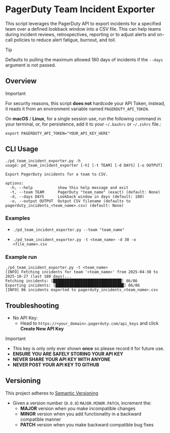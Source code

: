 # PagerDuty Team Incident Exporter

This script leverages the PagerDuty API to export incidents for a specified team over a defined lookback window into a CSV file. This can help teams during incident reviews, retrospectives, reporting or to adjust alerts and on-call policies to reduce alert fatigue, burnout, and toil.

> [!TIP]
> Defaults to pulling the maximum allowed 180 days of incidents if the `--days` argument is not passed.

## Overview

>[!IMPORTANT]
> For security reasons, this script **does not** hardcode your API Token, instead, it reads it from an environment variable named `PAGERDUTY_API_TOKEN`.

On **macOS** / **Linux**, for a single session use, run the following command in your terminal, or, for persistence, add it to your `~/.bashrc` or `~/.zshrc` file.:

```
export PAGERDUTY_API_TOKEN="YOUR_API_KEY_HERE"
```

## CLI Usage

```
./pd_team_incident_exporter.py -h
usage: pd_team_incident_exporter [-h] [-t TEAM] [-d DAYS] [-o OUTPUT]

Export PagerDuty incidents for a team to CSV.

options:
  -h, --help           show this help message and exit
  -t, --team TEAM      PagerDuty "team_name" (exact) (default: None)
  -d, --days DAYS      Lookback window in days (default: 180)
  -o, --output OUTPUT  Output CSV filename (defaults to pagerduty_incidents_<team_name>.csv) (default: None)
```

### Examples
- ```
  ./pd_team_incident_exporter.py --team "team_name"
  ```
- ```
  ./pd_team_incident_exporter.py -t <team_name> -d 30 -o <file_name>.csv
  ```

### Example run

```
./pd_team_incident_exporter.py -t <team_name>
[INFO] Fetching incidents for team '<team_name>' from 2025-04-30 to 2025-10-27 (last 180 days)...
Fetching incidents: [██████████████████████████████] 86/86
Exporting incidents: [██████████████████████████████] 86/86
[INFO] 86 incidents exported to pagerduty_incidents_<team_name>.csv
```

## Troubleshooting

- No API Key:
    - Head to `https://<your_domain>.pagerduty.com/api_keys` and click **Create New API Key**

> [!IMPORTANT]
> - This key is only only ever shown **once** so please record it for future use.
> - **ENSURE YOU ARE SAFELY STORING YOUR API KEY**
> - **NEVER SHARE YOUR API KEY WITH ANYONE**
> - **NEVER POST YOUR API KEY TO GITHUB**

## Versioning

This project adheres to [Semantic Versioning](https://semver.org/spec/v2.0.0.html)

- Given a version number (`0.0.0`) `MAJOR.MINOR.PATCH`, increment the:
    - **MAJOR** version when you make incompatible changes
    - **MINOR** version when you add functionality in a backward compatible manner
    - **PATCH** version when you make backward compatible bug fixes
